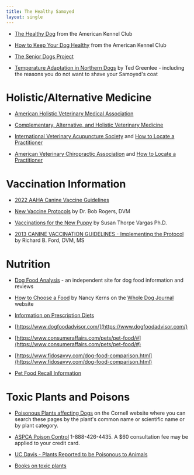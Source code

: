 ```yaml
---
title: The Healthy Samoyed
layout: single
---
```


- [The Healthy Dog](https://www.akc.org/expert-advice/health/) from the American Kennel Club

- [How to Keep Your Dog Healthy](https://www.akc.org/expert-advice/health/how-to-keep-your-dog-healthy/) from the American Kennel Club

- [The Senior Dogs Project](http://srdogs.com/)

- [Temperature Adaptation in Northern Dogs](https://www.samoyed.org/temperature-adaptation/) by Ted Greenlee -
  including the reasons you do not want to shave your Samoyed's coat

# Holistic/Alternative Medicine

- [American Holistic Veterinary Medical Association](http://www.ahvma.org/)

- [Complementary, Alternative, and Holistic Veterinary Medicine](http://www.altvetmed.org/)

- [International Veterinary Acupuncture Society](https://www.ivas.org/) and [How to Locate a Practitioner](https://www.ivas.org/members-only-section/ivas-partners/)

- [American Veterinary Chiropractic Association](https://www.animalchiropractic.org) and [How to Locate a Practitioner](https://www.animalchiropractic.org/find-a-doctor/)

# Vaccination Information

- [2022 AAHA Canine Vaccine Guidelines](https://www.aaha.org/resources/2022-aaha-canine-vaccination-guidelines/)

- [New Vaccine Protocols](http://community.dog.com/f/29543/t/80008.aspx) by Dr. Bob Rogers, DVM

- [Vaccinations for the New Puppy](http://www.mirage-samoyeds.com/vaccinations.htm) by Susan Thorpe Vargas Ph.D.

- [2013 CANINE VACCINATION GUIDELINES - Implementing the Protocol](http://web.archive.org/web/20201112035714/https://cvm.ncsu.edu/wp-content/uploads/2015/06/Ford_2013CANINEonlyVACCINEMNS.2.pdf) by Richard B. Ford, DVM, MS

# Nutrition

- [Dog Food Analysis](http://www.dogfoodanalysis.com/) - an independent site for dog food information and reviews

- [How to Choose a Food](https://www.whole-dog-journal.com/food/how-to-choose-a-dog-food-factors-to-consider/) by Nancy Kerns on the [Whole Dog Journal](http://www.whole-dog-journal.com/) website

- [Information on Prescription Diets](http://www.prescriptiondiets.com/)

- [https://www.dogfoodadvisor.com/](https://www.dogfoodadvisor.com/)

- [https://www.consumeraffairs.com/pets/pet-food/#](https://www.consumeraffairs.com/pets/pet-food/#)

- [https://www.fidosavvy.com/dog-food-comparison.html](https://www.fidosavvy.com/dog-food-comparison.html)

- [Pet Food Recall Information ](/dog-food-recall-information)

# Toxic Plants and Poisons

- [Poisonous Plants affecting Dogs](http://www.ansci.cornell.edu/plants/dogs/) on
  the Cornell website where you can search these pages by the plant's
  common name or scientific name or by plant category.

- [ASPCA Poison Control](https://www.aspca.org/pet-care/animal-poison-control/toxic-and-non-toxic-plants) 1-888-426-4435.
  A $60 consultation fee may be applied to your credit card.

- [UC Davis - Plants Reported to be Poisonous to Animals](https://wric.ucdavis.edu/PDFs/plants%20reported%20to%20be%20poisonous%20to%20animals.pdf)

- [Books on toxic plants](http://guides.library.illinois.edu/c.php?g=348314&p=2351054)
